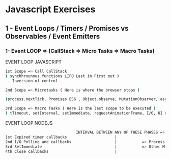 # Javascript Exercises

## 1 - Event Loops / Timers / Promises vs Observables / Event Emitters
### 1- Event LOOP => (CallStack => Micro Tasks => Macro Tasks)

EVENT LOOP JAVASCRIPT

```sh
1st Scope => Call CallStack 
( synchhrounous functions LIFO Last in First out )
-- Inversion of control

2nd Scope => Microtasks ( Here is where the browser stops )

(process.nextTick, Promises ES6 , Object.observe, MutationObserver, async await ES8)

3rd Scope => Macro Tasks ( Here is the last scope to be executed )
( tTimeout, setInterval, setImmediate, requestAnimationFrame, I/O, UI rendering )
```

EVENT LOOP NODEJS

```sh                          
                               INTERVAL BETWEEN ANY OF THESE PHASES =>
1st Expired timer callbacks                     |          
2nd I/O Polling and callbacks                   |           => Process.nextTick             
3rd SetImmediate                                |           => Other Microtasks ( Resolved Promises)
4th Close callbacks                             |
```

